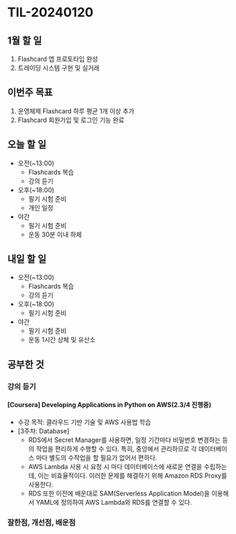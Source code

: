 # TIL-20240120

## 1월 할 일

1. Flashcard 앱 프로토타입 완성
2. 트레이딩 시스템 구현 및 실거래

## 이번주 목표

1. 운영체제 Flashcard 하루 평균 1개 이상 추가
2. Flashcard 회원가입 및 로그인 기능 완료

## 오늘 할 일

- 오전(~13:00)
  - Flashcards 복습
  - 강의 듣기
- 오후(~18:00)
  - 필기 시험 준비
  - 개인 일정
- 야간
  - 필기 시험 준비
  - 운동 30분 이내 하체

## 내일 할 일

- 오전(~13:00)
  - Flashcards 복습
  - 강의 듣기
- 오후(~18:00)
  - 필기 시험 준비
- 야간
  - 필기 시험 준비
  - 운동 1시간 상체 및 유산소

## 공부한 것

### 강의 듣기

#### [Coursera] Developing Applications in Python on AWS(2.3/4 진행중)

- 수강 목적: 클라우드 기반 기술 및 AWS 사용법 학습
- [3주차: Database]
  - RDS에서 Secret Manager를 사용하면, 일정 기간마다 비밀번호 변경하는 등의 작업을 편리하게 수행할 수 있다. 특히, 중앙에서 관리하므로 각 데이터베이스 마다 별도의 수작업을 할 필요가 없어서 편하다.
  - AWS Lambda 사용 시 요청 시 마다 데이터베이스에 새로운 연결을 수립하는데, 이는 비효율적이다. 이러한 문제를 해결하기 위해 Amazon RDS Proxy를 사용한다.
  - RDS 또한 이전에 배운대로 SAM(Serverless Application Model)을 이용해서 YAML에 정의하여 AWS Lambda와 RDS를 연결할 수 있다.

### 잘한점, 개선점, 배운점
